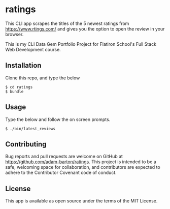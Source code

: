 # ratings

This CLI app scrapes the titles of the 5 newest ratings from https://www.rtings.com/ and gives you the option to open the review in your browser. 

This is my CLI Data Gem Portfolio Project for Flatiron School's Full Stack Web Development course.

## Installation

Clone this repo, and type the below

    $ cd ratings
    $ bundle

## Usage

Type the below and follow the on screen prompts.

    $ ./bin/latest_reviews 
    
## Contributing

Bug reports and pull requests are welcome on GitHub at https://github.com/adam-barton/ratings. This project is intended to be a safe, welcoming space for collaboration, and contributors are expected to adhere to the Contributor Covenant code of conduct.

## License

This app is available as open source under the terms of the MIT License.